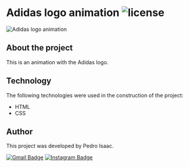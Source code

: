 
# Adidas logo animation ![license](https://img.shields.io/github/license/pedro-isacss/adidas-logo-animation)
![Adidas logo animation](https://i.pinimg.com/564x/d1/bb/e0/d1bbe082e6c5f3d7502c8c7b762227f9.jpg)

## About the project
This is an animation with the Adidas logo.

## Technology
The following technologies were used in the construction of the project:

- HTML
- CSS

## Author
This project was developed by Pedro Isaac.

[![Gmail Badge](https://img.shields.io/badge/-ss.pedroisac@gmail.com-c14438?style=flat-square&logo=Gmail&logoColor=white&link=mailto:ss.pedroisac@gmail.com)](mailto:ss.pedroisac@gmail.com)
[![Instagram Badge](https://img.shields.io/badge/-Instagram-important)](https://www.instagram.com/ss.pedroisac/)
